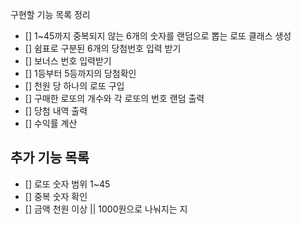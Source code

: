구현할 기능 목록 정리

- [] 1~45까지 중복되지 않는 6개의 숫자를 랜덤으로 뽑는 로또 클래스 생성
- [] 쉼표로 구분된 6개의 당첨번호 입력 받기
- [] 보너스 번호 입력받기
- [] 1등부터 5등까지의 당첨확인
- [] 천원 당 하나의 로또 구입
- [] 구매한 로또의 개수와 각 로또의 번호 랜덤 출력
- [] 당첨 내역 출력
- [] 수익률 계산

## 추가 기능 목록
- [] 로또 숫자 범위 1~45
- [] 중복 숫자 확인
- [] 금액 천원 이상 || 1000원으로 나눠지는 지